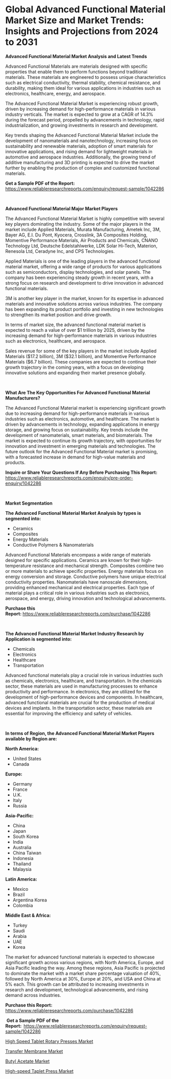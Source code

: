 <p><h1>Global Advanced Functional Material Market Size and Market Trends: Insights and Projections from 2024 to 2031</h1></p><p><strong>Advanced Functional Material Market Analysis and Latest Trends</strong></p>
<p><p>Advanced Functional Materials are materials designed with specific properties that enable them to perform functions beyond traditional materials. These materials are engineered to possess unique characteristics such as electrical conductivity, thermal stability, chemical resistance, and durability, making them ideal for various applications in industries such as electronics, healthcare, energy, and aerospace.</p><p>The Advanced Functional Material Market is experiencing robust growth, driven by increasing demand for high-performance materials in various industry verticals. The market is expected to grow at a CAGR of 14.3% during the forecast period, propelled by advancements in technology, rapid industrialization, and growing investments in research and development.</p><p>Key trends shaping the Advanced Functional Material Market include the development of nanomaterials and nanotechnology, increasing focus on sustainability and renewable materials, adoption of smart materials for innovative applications, and rising demand for lightweight materials in automotive and aerospace industries. Additionally, the growing trend of additive manufacturing and 3D printing is expected to drive the market further by enabling the production of complex and customized functional materials.</p></p>
<p><strong>Get a Sample PDF of the Report:&nbsp;</strong> <a href="https://www.reliableresearchreports.com/enquiry/request-sample/1042286">https://www.reliableresearchreports.com/enquiry/request-sample/1042286</a></p>
<p>&nbsp;</p>
<p><strong>Advanced Functional Material Major Market Players</strong></p>
<p><p>The Advanced Functional Material Market is highly competitive with several key players dominating the industry. Some of the major players in the market include Applied Materials, Murata Manufacturing, Ametek Inc, 3M, Bayer AG, E.I. Du Pont, Kyocera, Crosslink, 3A Composites Holding, Momentive Performance Materials, Air Products and Chemicals, CNANO Technology Ltd, Deutsche Edelstahlwerke, LDK Solar Hi-Tech, Materion, Renesola Ltd, Ceradyne Inc, and CPS Technologies.</p><p>Applied Materials is one of the leading players in the advanced functional material market, offering a wide range of products for various applications such as semiconductors, display technologies, and solar panels. The company has been experiencing steady growth in recent years, with a strong focus on research and development to drive innovation in advanced functional materials.</p><p>3M is another key player in the market, known for its expertise in advanced materials and innovative solutions across various industries. The company has been expanding its product portfolio and investing in new technologies to strengthen its market position and drive growth.</p><p>In terms of market size, the advanced functional material market is expected to reach a value of over $1 trillion by 2025, driven by the increasing demand for high-performance materials in various industries such as electronics, healthcare, and aerospace.</p><p>Sales revenue for some of the key players in the market include Applied Materials ($17.2 billion), 3M ($32.1 billion), and Momentive Performance Materials ($6.7 billion). These companies are expected to continue their growth trajectory in the coming years, with a focus on developing innovative solutions and expanding their market presence globally.</p></p>
<p>&nbsp;</p>
<p><strong>What Are The Key Opportunities For Advanced Functional Material Manufacturers?</strong></p>
<p><p>The Advanced Functional Material market is experiencing significant growth due to increasing demand for high-performance materials in various industries such as electronics, automotive, and healthcare. The market is driven by advancements in technology, expanding applications in energy storage, and growing focus on sustainability. Key trends include the development of nanomaterials, smart materials, and biomaterials. The market is expected to continue its growth trajectory, with opportunities for innovation and investment in emerging materials and technologies. The future outlook for the Advanced Functional Material market is promising, with a forecasted increase in demand for high-value materials and products.</p></p>
<p><strong>Inquire or Share Your Questions If Any Before Purchasing This Report:</strong> <a href="https://www.reliableresearchreports.com/enquiry/pre-order-enquiry/1042286">https://www.reliableresearchreports.com/enquiry/pre-order-enquiry/1042286</a></p>
<p>&nbsp;</p>
<p><strong>Market Segmentation</strong></p>
<p><strong>The Advanced Functional Material Market Analysis by types is segmented into:</strong></p>
<p><ul><li>Ceramics</li><li>Composites</li><li>Energy Materials</li><li>Conductive Polymers & Nanomaterials</li></ul></p>
<p><p>Advanced Functional Materials encompass a wide range of materials designed for specific applications. Ceramics are known for their high-temperature resistance and mechanical strength. Composites combine two or more materials to achieve specific properties. Energy materials focus on energy conversion and storage. Conductive polymers have unique electrical conductivity properties. Nanomaterials have nanoscale dimensions, providing enhanced mechanical and electrical properties. Each type of material plays a critical role in various industries such as electronics, aerospace, and energy, driving innovation and technological advancements.</p></p>
<p><strong>Purchase this Report:&nbsp;</strong><a href="https://www.reliableresearchreports.com/purchase/1042286">https://www.reliableresearchreports.com/purchase/1042286</a></p>
<p>&nbsp;</p>
<p><strong>The Advanced Functional Material Market Industry Research by Application is segmented into:</strong></p>
<p><ul><li>Chemicals</li><li>Electronics</li><li>Healthcare</li><li>Transportation</li></ul></p>
<p><p>Advanced functional materials play a crucial role in various industries such as chemicals, electronics, healthcare, and transportation. In the chemicals sector, these materials are used in manufacturing processes to enhance productivity and performance. In electronics, they are utilized for the development of high-performance devices and components. In healthcare, advanced functional materials are crucial for the production of medical devices and implants. In the transportation sector, these materials are essential for improving the efficiency and safety of vehicles.</p></p>
<p>&nbsp;</p>
<p><strong>In terms of Region, the Advanced Functional Material Market Players available by Region are:</strong></p>
<p>
    <p> <strong> North America: </strong>
        <ul>
            <li>United States</li>
            <li>Canada</li>
        </ul>
        </p> 
    <p> <strong> Europe: </strong>
        <ul>
            <li>Germany</li>
            <li>France</li>
            <li>U.K.</li>
            <li>Italy</li>
            <li>Russia</li>
        </ul>
        </p> 
    <p> <strong> Asia-Pacific: </strong>
        <ul>
            <li>China</li>
            <li>Japan</li>
            <li>South Korea</li>
            <li>India</li>
            <li>Australia</li>
            <li>China Taiwan</li>
            <li>Indonesia</li>
            <li>Thailand</li>
            <li>Malaysia</li>
        </ul>
        </p> 
    <p> <strong> Latin America: </strong>
        <ul>
            <li>Mexico</li>
            <li>Brazil</li>
            <li>Argentina Korea</li>
            <li>Colombia</li>
        </ul>
        </p> 
    <p> <strong> Middle East & Africa: </strong>
        <ul>
            <li>Turkey</li>
            <li>Saudi</li>
            <li>Arabia</li>
            <li>UAE</li>
            <li>Korea</li>
        </ul>
    </p>
    </p>
<p><p>The market for advanced functional materials is expected to showcase significant growth across various regions, with North America, Europe, and Asia Pacific leading the way. Among these regions, Asia Pacific is projected to dominate the market with a market share percentage valuation of 40%, followed by North America at 30%, Europe at 20%, and USA and China at 5% each. This growth can be attributed to increasing investments in research and development, technological advancements, and rising demand across industries.</p></p>
<p><strong>Purchase this Report: </strong><a href="https://www.reliableresearchreports.com/purchase/1042286">https://www.reliableresearchreports.com/purchase/1042286</a></p>
<p>&nbsp;<strong>Get a Sample PDF of the Report:&nbsp;&nbsp;</strong><a href="https://www.reliableresearchreports.com/enquiry/request-sample/1042286">https://www.reliableresearchreports.com/enquiry/request-sample/1042286</a></p>
<p><strong></strong></p>
<p><p><a href="https://issuu.com/reportprime-2/docs/high-speed-tablet-rotary-presses-market-size-2030.">High Speed Tablet Rotary Presses Market</a></p><p><a href="https://github.com/joannagoyvaerts/Market-Research-Report-List-1/blob/main/transfer-membrane-market.md">Transfer Membrane Market</a></p><p><a href="https://github.com/lubmix/Market-Research-Report-List-1/blob/main/butyl-acetate-market.md">Butyl Acetate Market</a></p><p><a href="https://issuu.com/reportprime-2/docs/high-speed-taplet-press-market-size-2030.pptx">High-speed Taplet Press Market</a></p></p>